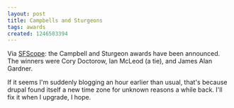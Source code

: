 ```yaml
---
layout: post
title: Campbells and Sturgeons
tags: awards
created: 1246503394
---
```

<!-- links checked 31-Jan-2015 -->

Via [SFScope](http://sfscope.com/2009/06/campbell-and-sturgeon-award-wi-1/):  the Campbell and Sturgeon awards have been announced.  The winners were Cory Doctorow, Ian McLeod (a tie), and James Alan Gardner.<!--break-->

If it seems I'm suddenly blogging an hour earlier than usual, that's because drupal found itself a new time zone for unknown reasons a while back.  I'll fix it when I upgrade, I hope.
